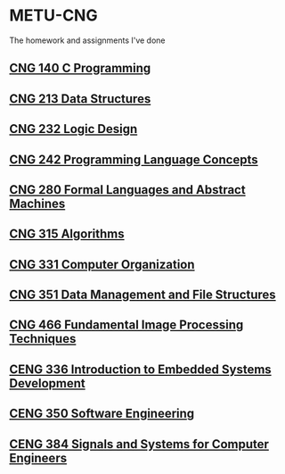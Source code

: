 # METU-CNG
The homework and assignments I've done

## [CNG 140 C Programming](https://github.com/mertblgn1/METU-CNG/tree/master/CNG140)

## [CNG 213 Data Structures](https://github.com/mertblgn1/METU-CNG/tree/master/CNG213)

## [CNG 232 Logic Design](https://github.com/mertblgn1/METU-CNG/tree/master/CNG232)

## [CNG 242 Programming Language Concepts](https://github.com/mertblgn1/METU-CNG/tree/master/CNG242)

## [CNG 280 Formal Languages and Abstract Machines](https://github.com/mertblgn1/METU-CNG/tree/master/CNG280)

## [CNG 315 Algorithms](https://github.com/mertblgn1/METU-CNG/tree/master/CNG315)

## [CNG 331 Computer Organization](https://github.com/mertblgn1/METU-CNG/tree/master/CNG331)

## [CNG 351 Data Management and File Structures](https://github.com/mertblgn1/METU-CNG/tree/master/CNG351)

## [CNG 466 Fundamental Image Processing Techniques](https://github.com/mertblgn1/METU-CNG/tree/master/CNG466)

## [CENG 336 Introduction to Embedded Systems Development](https://github.com/mertblgn1/METU-CNG/tree/master/CENG336)

## [CENG 350 Software Engineering](https://github.com/mertblgn1/METU-CNG/tree/master/CENG350)

## [CENG 384 Signals and Systems for Computer Engineers](https://github.com/mertblgn1/METU-CNG/tree/master/CENG384)
